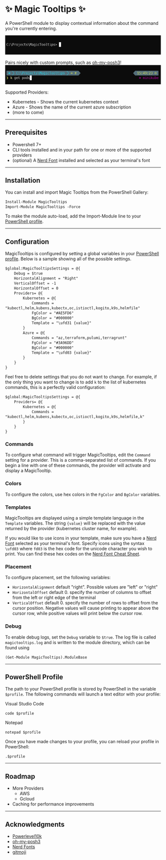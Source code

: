 # ✨ Magic Tooltips ✨

A PowerShell module to display contextual information about the command you're currently entering.

![Magic Tooltips Demo](/media/demo.gif)

Pairs nicely with custom prompts, such as [oh-my-posh3](https://github.com/JanDeDobbeleer/oh-my-posh3)!
![Magic Tooltips with oh-my-posh3](/media/oh-my-posh3.png)


Supported Providers:
- Kubernetes - Shows the current kubernetes context
- Azure - Shows the name of the current azure subscription
- (more to come)

---
## Prerequisites
- Powershell 7+
- CLI tools installed and in your path for one or more of the supported providers
- (optional) A [Nerd Font](https://www.nerdfonts.com/) installed and selected as your terminal's font

---
## Installation

You can install and import Magic Tooltips from the PowerShell Gallery:

```pwsh
Install-Module MagicTooltips
Import-Module MagicTooltips -Force
```

To make the module auto-load, add the Import-Module line to your [PowerShell profile](#powershell-profile).

---
## Configuration

MagicTooltips is configured by setting a global variables in your [PowerShell profile](#powershell-profile). Below is a sample showing all of the possible settings.


```pwsh
$global:MagicTooltipsSettings = @{
    Debug = $true
    HorizontalAlignment = "Right"
    VerticalOffset = -1
    HorizontalOffset = 0
    Providers= @{
        Kubernetes = @{
            Commands = "kubectl,helm,kubens,kubectx,oc,istioctl,kogito,k9s,helmfile"
            FgColor = "#AE5FD6"
            BgColor = "#000000"
            Template = "\ufd31 {value}"
        }
        Azure = @{
            Commands = "az,terraform,pulumi,terragrunt"
            FgColor = "#3A96DD"
            BgColor = "#000000"
            Template = "\ufd03 {value}"
        }
    }
}
```

Feel free to delete settings that you do not want to change. For example, if the only thing you want to change is to add `k` to the list of kubernetes commands, this is a perfectly valid configuration:

```pwsh
$global:MagicTooltipsSettings = @{
    Providers= @{
        Kubernetes = @{
            Commands = "kubectl,helm,kubens,kubectx,oc,istioctl,kogito,k9s,helmfile,k"
        }
    }
}
```

### Commands
To configure what command will trigger MagicTooltips, edit the `Command` setting for a provider. This is a comma-separated list of commands. If you begin a line with one of these commands, the provider will activate and display a MagicTooltip.

### Colors
To configure the colors, use hex colors in the `FgColor` and `BgColor` variables.

### Templates
MagicTooltips are displayed using a simple template language in the `Template` variables. The string `{value}` will be replaced with the value returned by the provider (kubernetes cluster name, for example).

If you would like to use icons in your template, make sure you have a [Nerd Font](https://www.nerdfonts.com/) selected as your terminal's font. Specify icons using the syntax `` \ufd03`` where `fd03` is the hex code for the unicode character you wish to print. You can find these hex codes on the [Nerd Font Cheat Sheet](https://www.nerdfonts.com/cheat-sheet).

### Placement
To configure placement, set the following variables: 

- `HorizontalAlignment` default "right". Possible values are "left" or "right"
- `HorizontalOffset` default 0. specify the number of columns to offset from the left or right edge of the terminal
- `VerticalOffset` default 0. specify the number of rows to offset from the cursor position. Negative values will cause printing 
to appear above the cursor row, while positive values will print below the cursor row.

### Debug
To enable debug logs, set the `Debug` variable to `$true`. The log file is called `magictooltips.log` and is written to the module directory, which can be found using
```pwsh
(Get-Module MagicTooltips).ModuleBase
```

---
## PowerShell Profile

The path to your PowerShell profile is stored by PowerShell in the variable `$profile`. The following commands will launch a text editor with your profile:

Visual Studio Code
```pwsh
code $profile
```

Notepad
```pwsh
notepad $profile
```

Once you have made changes to your profile, you can reload your profile in PowerShell:
```pwsh
.$profile
```

---
## Roadmap
- More Providers
    - AWS
    - Gcloud
- Caching for performance improvements

---
## Acknowledgments
- [Powerlevel10k](https://github.com/romkatv/powerlevel10k)
- [oh-my-posh3](https://github.com/JanDeDobbeleer/oh-my-posh3)
- [Nerd Fonts](https://www.nerdfonts.com/)
- [gitmoji](https://gitmoji.dev/)